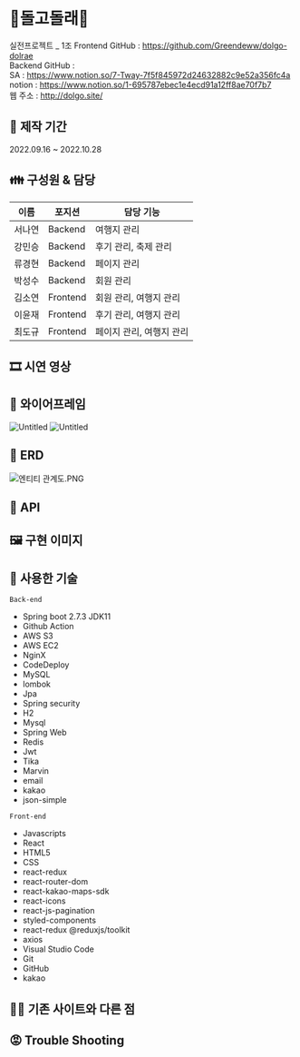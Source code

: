 # 🐋돌고돌래🐋

실전프로젝트 _ 1조
Frontend GitHub : https://github.com/Greendeww/dolgo-dolrae <br/>
Backend GitHub :  <br/>
SA : https://www.notion.so/7-Tway-7f5f845972d24632882c9e52a356fc4a<br/>
notion : https://www.notion.so/1-695787ebec1e4ecd91a12ff8ae70f7b7 <br/>
웹 주소 : http://dolgo.site/<br/>

## 📅 제작 기간
2022.09.16 ~ 2022.10.28

## 👪 구성원 & 담당 

|이름|포지션|담당 기능|
|------|---|---|
|서나연|Backend|여행지 관리|
|강민승|Backend|후기 관리, 축제 관리|
|류경현|Backend|페이지 관리|
|박성수|Backend|회원 관리|
|김소연|Frontend|회원 관리, 여행지 관리|
|이윤재|Frontend|후기 관리, 여행지 관리|
|최도규|Frontend|페이지 관리, 여행지 관리|

## 🎞 시연 영상


## 📗 와이어프레임
![Untitled](https://s3-us-west-2.amazonaws.com/secure.notion-static.com/18ddd018-946d-40e2-91e9-cdff846a827a/Untitled.png)
![Untitled](https://s3-us-west-2.amazonaws.com/secure.notion-static.com/decad145-b3d0-4068-8191-26a17fcdf720/Untitled.png)

## 📘 ERD
![엔티티 관계도.PNG](https://s3-us-west-2.amazonaws.com/secure.notion-static.com/7bc2fddd-3605-4b61-bc63-8829ad281370/%EC%97%94%ED%8B%B0%ED%8B%B0_%EA%B4%80%EA%B3%84%EB%8F%84.png)

## 📙 API
<!-- ![image](https://user-images.githubusercontent.com/110370672/190383061-d919245e-7f5c-477e-a2a2-d5b350400f18.png) -->

## 🖼 구현 이미지

## 👷 사용한 기술
`Back-end`
- Spring boot 2.7.3 JDK11
- Github Action
- AWS S3
- AWS EC2
- NginX
- CodeDeploy
- MySQL
- lombok
- Jpa
- Spring security
- H2
- Mysql
- Spring Web
- Redis
- Jwt
- Tika
- Marvin
- email
- kakao
- json-simple

`Front-end`

- Javascripts
- React
- HTML5
- CSS
- react-redux
- react-router-dom
- react-kakao-maps-sdk
- react-icons
- react-js-pagination
- styled-components
- react-redux @reduxjs/toolkit
- axios
- Visual Studio Code
- Git
- GitHub
- kakao

## 🏳‍🌈 기존 사이트와 다른 점


## 😡 Trouble Shooting
